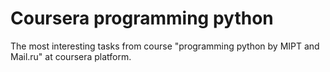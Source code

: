 # Coursera programming python
The most interesting tasks from course "programming python by MIPT and Mail.ru" at coursera platform.
